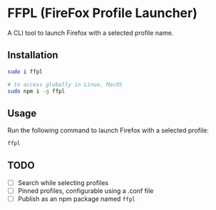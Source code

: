 # FFPL (FireFox Profile Launcher)

A CLI tool to launch Firefox with a selected profile name.

## Installation

```sh
sudo i ffpl

# to access globally in Linux, MacOS
sudo npm i -g ffpl
```

## Usage

Run the following command to launch Firefox with a selected profile:

```sh
ffpl
```

## TODO

- [ ] Search while selecting profiles
- [ ] Pinned profiles, configurable using a .conf file
- [ ] Publish as an npm package named `ffpl`
